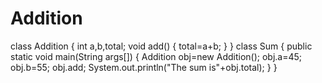 # Addition
class Addition
{
int a,b,total;
void add()
{
  total=a+b;
}
}
class Sum
{
public static void main(String args[])
{
Addition obj=new Addition();
obj.a=45;
obj.b=55;
obj.add;
System.out.println("The sum is"+obj.total);
}
}
